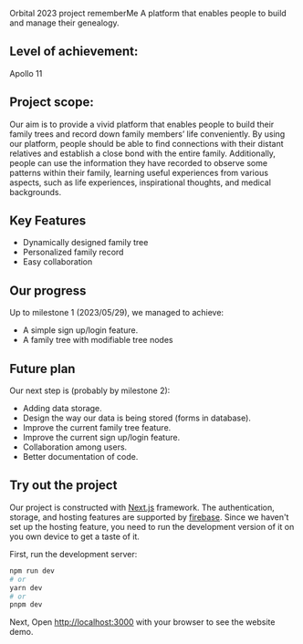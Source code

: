 Orbital 2023 project rememberMe
A platform that enables people to build and manage their genealogy.

## Level of achievement: 
Apollo 11

## Project scope:
Our aim is to provide a vivid platform that enables people to build their family trees and record down family members’ life conveniently. By using our platform, people should be able to find connections with their distant relatives and establish a close bond with the entire family. Additionally, people can use the information they have recorded to observe some patterns within their family, learning useful experiences from various aspects, such as life experiences, inspirational thoughts, and medical backgrounds.

## Key Features
- Dynamically designed family tree
- Personalized family record
- Easy collaboration

## Our progress
Up to milestone 1 (2023/05/29), we managed to achieve: 
- A simple sign up/login feature.
- A family tree with modifiable tree nodes

## Future plan
Our next step is (probably by milestone 2):
- Adding data storage.
- Design the way our data is being stored (forms in database).
- Improve the current family tree feature.
- Improve the current sign up/login feature.
- Collaboration among users.
- Better documentation of code.

## Try out the project
Our project is constructed with [Next.js](https://nextjs.org/) framework. The authentication, storage, and hosting features are supported by [firebase](https://firebase.google.com/). Since we haven't set up the hosting feature, you need to run the development version of it on you own device to get a taste of it.
<!-- This is a [Next.js](https://nextjs.org/) project bootstrapped with [`create-next-app`](https://github.com/vercel/next.js/tree/canary/packages/create-next-app). -->

First, run the development server:

```bash
npm run dev
# or
yarn dev
# or
pnpm dev
```

Next, Open [http://localhost:3000](http://localhost:3000) with your browser to see the website demo.

<!-- To learn more about Next.js, take a look at the following resources:

- [Next.js Documentation](https://nextjs.org/docs) - learn about Next.js features and API.
- [Learn Next.js](https://nextjs.org/learn) - an interactive Next.js tutorial.

You can check out [the Next.js GitHub repository](https://github.com/vercel/next.js/) - your feedback and contributions are welcome!

## Deploy on Vercel

The easiest way to deploy your Next.js app is to use the [Vercel Platform](https://vercel.com/new?utm_medium=default-template&filter=next.js&utm_source=create-next-app&utm_campaign=create-next-app-readme) from the creators of Next.js.

Check out our [Next.js deployment documentation](https://nextjs.org/docs/deployment) for more details. -->
